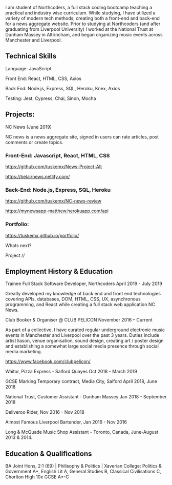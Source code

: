 I am student of Northcoders, a full stack coding bootcamp teaching a practical and industry wise curriculum. While studying, I have utilized a variety of modern tech methods, creating both a front-end and back-end for a news aggregate website. Prior to studying at Northcoders (and after graduating from Liverpool University) I worked at the National Trust at Dunham Massey in Altrincham, and began organizing music events across Manchester and Liverpool.

<h2>Technical Skills</h2>
Language: JavaScript

Front End: ​React, HTML, CSS, Axios

Back End: Node.js, Express, SQL, Heroku, Knex, Axios

Testing: ​Jest, Cypress, Chai, Sinon, Mocha

<h2>Projects:</h2>
NC News (June 2019)

NC news is a news aggregate site, signed in users can rate articles, post comments or create topics. 

<h3>Front-End: Javascript, React, HTML, CSS</h3>


https://github.com/tuskemx/News-Project-Alt

https://belairnews.netlify.com/

<h3>Back-End: Node.js, Express, SQL, Heroku</h3>

https://github.com/tuskemx/NC-news-review

https://mynewsapp-matthew.herokuapp.com/api

<h3>Portfolio: </h3>

https://tuskemx.github.io/portfolio/

Whats next?

Project //




<h2>Employment History & Education</h2>
Trainee Full Stack Software Developer, Northcoders
April 2019 - July 2019 

Greatly developed my knowledge of back end and front end technologies covering APIs, databases, DOM, HTML, CSS, UX, asynchronous programming, and React while creating a full stack web application NC News.

Club Booker & Organiser @ CLUB PELICON
November 2016 – Current

As part of a collective, I have curated regular underground electronic music events in Manchester and Liverpool over the past 3 years. Duties include artist liason, venue organisation, sound design, creating art / poster design and establishing a somewhat large social media presence through social media marketing.

https://www.facebook.com/clubpelicon/

Waitor, Pizza Express - Salford Quayes
Oct 2018 - March 2019

GCSE Marking Temporary contract, Media City, Salford April 2018, June 2018

National Trust, Customer Assistant - Dunham Massey
Jan 2018 - September 2018

Deliveroo Rider, Nov 2016 - Nov 2018

Almost Famous Liverpool Bartender, Jan 2016 - Nov 2016

Long & McQuade Music Shop Assistant - Toronto, Canada, June-August 2013 & 2014.


<h2>Education & Qualifications</h2>
BA Joint Hons, 2:1 (69) | Philisophy & Politics | Xaverian College: Politics & Government A*, English Lit A, General Studies B, Classical Civilisations C, Chorlton High 10x GCSE A*-C


